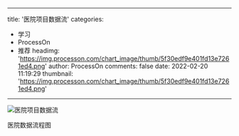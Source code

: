 
---
title: '医院项目数据流'
categories: 
 - 学习
 - ProcessOn
 - 推荐
headimg: 'https://img.processon.com/chart_image/thumb/5f30edf9e401fd13e7261ed4.png'
author: ProcessOn
comments: false
date: 2022-02-20 11:19:29
thumbnail: 'https://img.processon.com/chart_image/thumb/5f30edf9e401fd13e7261ed4.png'
---

<div>   
<img class="thumb" alt="医院项目数据流" src="https://img.processon.com/chart_image/thumb/5f30edf9e401fd13e7261ed4.png" referrerpolicy="no-referrer">
<p>医院数据流程图</p>  
</div>
            